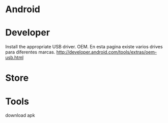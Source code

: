 # Android


# Developer

Install the appropriate USB driver. OEM.
En esta pagina existe varios drives para diferentes marcas.
http://developer.android.com/tools/extras/oem-usb.html



# Store


# Tools

download apk


